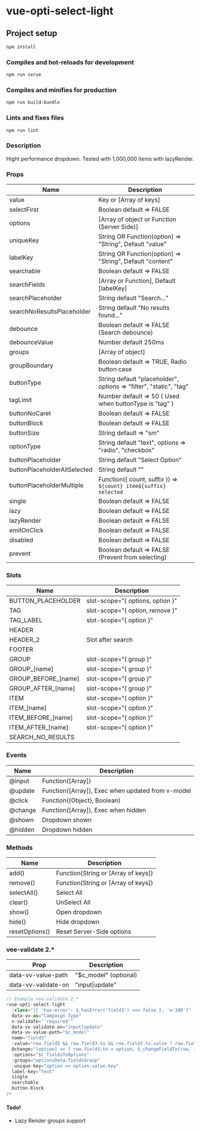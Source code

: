 # vue-opti-select-light

## Project setup
```sh
npm install
```

### Compiles and hot-reloads for development
```sh
npm run serve
```

### Compiles and minifies for production
```sh
npm run build-bundle
```

### Lints and fixes files
```sh
npm run lint
```
### Description
Hight performance dropdown.
Tested with 1,000,000 items with lazyRender.

### Props
| Name | Description |
| ------ | ------ |
| value | Key or [Array of keys] |
| selectFirst | Boolean default => FALSE |
| options | [Array of object or Function (Server Side)] |
| uniqueKey | String OR Function(option) => "String", Default "value" |
| labelKey | String OR Function(option) => "String", Default "content" |
| searchable | Boolean default => FALSE |
| searchFields | [Array or Function],  Default [labelKey] |
| searchPlaceholder | String default "Search..." |
| searchNoResultsPlaceholder | String default "No results found..." |
| debounce | Boolean default => FALSE (Search debounce) |
| debounceValue | Number default 250ms |
| groups | [Array of object] |
| groupBoundary | Boolean default => TRUE, Radio button case |
| buttonType | String default "placeholder", options => "filter", "static", "tag" |
| tagLimit | Number default => 50 ( Used when buttonType is "tag" )|
| buttonNoCaret | Boolean default => FALSE |
| buttonBlock | Boolean default => FALSE |
| buttonSize | String default => "sm" |
| optionType | String default "text", options => "radio", "checkbox" |
| buttonPlaceholder | String default "Select Option" |
| buttonPlaceholderAllSelected | String default "" |
| buttonPlaceholderMultiple | Function({ count, suffix })  => `${count} item${suffix} selected` |
| single | Boolean default => FALSE |
| lazy | Boolean default => FALSE |
| lazyRender | Boolean default => FALSE |
| emitOnClick | Boolean default => FALSE |
| disabled | Boolean default => FALSE |
| prevent | Boolean default => FALSE (Prevent from selecting) |

### Slots
| Name | Description |
| ------ | ------ |
| BUTTON_PLACEHOLDER | slot-scope="{ options, option }" |
| TAG | slot-scope="{ option, remove }" |
| TAG_LABEL | slot-scope="{ option }" |
| HEADER | |
| HEADER_2 | Slot after search |
| FOOTER | |
| GROUP | slot-scope="{ group }" |
| GROUP_[name] | slot-scope="{ group }" |
| GROUP_BEFORE_[name] | slot-scope="{ group }" |
| GROUP_AFTER_[name] | slot-scope="{ group }" |
| ITEM | slot-scope="{ option }" |
| ITEM_[name] | slot-scope="{ option }" |
| ITEM_BEFORE_[name] | slot-scope="{ option }" |
| ITEM_AFTER_[name] | slot-scope="{ option }" |
| SEARCH_NO_RESULTS | |

### Events
| Name | Description |
| ------ | ------ |
| @input | Function([Array]) |
| @update | Function([Array]), Exec when updated from v-model |
| @click | Function({Object}, Boolean) |
| @change | Function([Array]), Exec when hidden |
| @shown | Dropdown shown |
| @hidden | Dropdown hidden |

### Methods
| Name | Description |
| ------ | ------ |
| add() | Function(String or [Array of keys]) |
| remove() | Function(String or [Array of keys]) |
| selectAll() | Select All |
| clear() | UnSelect All |
| show() | Open dropdown |
| hide() | Hide dropdown |
| resetOptions() | Reset Server-Side options |

### vee-validate 2.*
| Prop | Description |
| ------ | ------ |
| data-vv-value-path | "$c_model" (optional)|
| data-vv-validate-on | "input\|update"|

```javascript
// Example vee-validate 2.*
<vue-opti-select-light
  :class="[{ 'has-error': $_hasError('field3') === false }, 'w-100']"
  data-vv-as="Campaign Type"
  v-validate="'required'"
  data-vv-validate-on="input|update"
  data-vv-value-path="$c_model"
  name="field3"
  :value="row.field3 && row.field3.to && row.field3.to.value ? row.field3.to.value.key : null"
  @change="(option) => { row.field3.to = option; $_changeFieldTo(row, item); }"
  :options="$c_fieldsToOptions"
  :groups="optionsData.fieldsGroup"
  :unique-key="option => option.value.key"
  label-key="text"
  single
  searchable
  button-block
/>
 ```
#### Todo!
* Lazy Render groups support